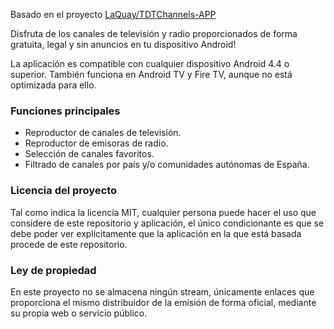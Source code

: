 Basado en el proyecto <a href="https://github.com/LaQuay/TDTChannels-APP">LaQuay/TDTChannels-APP</a>

Disfruta de los canales de televisión y radio proporcionados de forma gratuita, legal y sin anuncios en tu dispositivo Android!

La aplicación es compatible con cualquier dispositivo Android 4.4 o superior. 
También funciona en Android TV y Fire TV, aunque no está optimizada para ello.

### Funciones principales
- Reproductor de canales de televisión.
- Reproductor de emisoras de radio.
- Selección de canales favoritos.
- Filtrado de canales por país y/o comunidades autónomas de España.

### Licencia del proyecto
Tal como indica la licencia MIT, cualquier persona puede hacer el uso que considere de este repositorio y aplicación, el único condicionante es que se debe poder ver explícitamente que la aplicación en la que está basada procede de este repositorio.

### Ley de propiedad
En este proyecto no se almacena ningún stream, únicamente enlaces que proporciona el mismo distribuidor de la emisión de forma oficial, mediante su propia web o servicio público.
